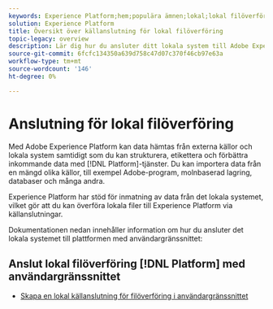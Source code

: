```yaml
---
keywords: Experience Platform;hem;populära ämnen;lokal;lokal filöverföring;lokalt system
solution: Experience Platform
title: Översikt över källanslutning för lokal filöverföring
topic-legacy: overview
description: Lär dig hur du ansluter ditt lokala system till Adobe Experience Platform via användargränssnittet
source-git-commit: 6fcfc134350a639d758c47d07c370f46cb97e63a
workflow-type: tm+mt
source-wordcount: '146'
ht-degree: 0%

---
```


# Anslutning för lokal filöverföring

Med Adobe Experience Platform kan data hämtas från externa källor och lokala system samtidigt som du kan strukturera, etikettera och förbättra inkommande data med [!DNL Platform]-tjänster. Du kan importera data från en mängd olika källor, till exempel Adobe-program, molnbaserad lagring, databaser och många andra.

Experience Platform har stöd för inmatning av data från det lokala systemet, vilket gör att du kan överföra lokala filer till Experience Platform via källanslutningar.

Dokumentationen nedan innehåller information om hur du ansluter det lokala systemet till plattformen med användargränssnittet:

## Anslut lokal filöverföring [!DNL Platform] med användargränssnittet

- [Skapa en lokal källanslutning för filöverföring i användargränssnittet](../../tutorials/ui/create/local-system/local-file-upload.md)
